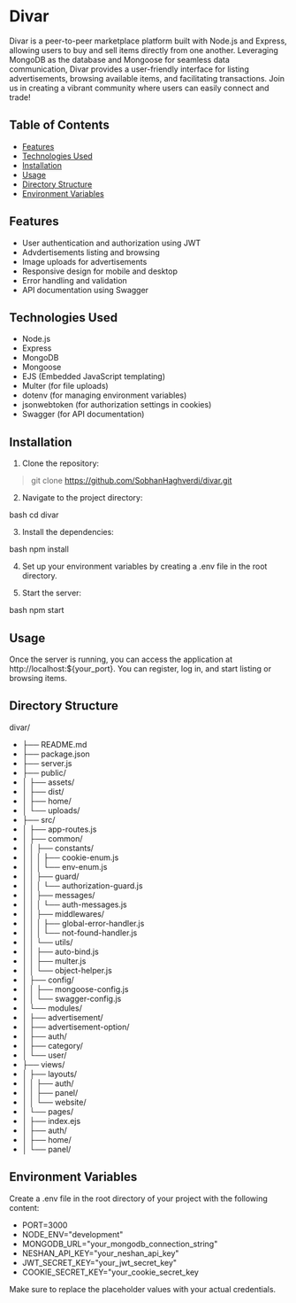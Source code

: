 # Divar

Divar is a peer-to-peer marketplace platform built with Node.js and Express, allowing users to buy and sell items directly from one another. Leveraging MongoDB as the database and Mongoose for seamless data communication, Divar provides a user-friendly interface for listing advertisements, browsing available items, and facilitating transactions. Join us in creating a vibrant community where users can easily connect and trade!

## Table of Contents
- [Features](#features)
- [Technologies Used](#technologies-used)
- [Installation](#installation)
- [Usage](#usage)
- [Directory Structure](#directory-structure)
- [Environment Variables](#environment-variables)

## Features
- User authentication and authorization using JWT
- Advdertisements listing and browsing
- Image uploads for advertisements
- Responsive design for mobile and desktop
- Error handling and validation
- API documentation using Swagger

## Technologies Used
- Node.js
- Express
- MongoDB
- Mongoose
- EJS (Embedded JavaScript templating)
- Multer (for file uploads)
- dotenv (for managing environment variables)
- jsonwebtoken (for authorization settings in cookies)
- Swagger (for API documentation)

## Installation

1. Clone the repository:
   
> git clone https://github.com/SobhanHaghverdi/divar.git

2. Navigate to the project directory:
   
bash
 cd divar
 
3. Install the dependencies:
   
bash
 npm install
 
4. Set up your environment variables by creating a .env file in the root directory.

5. Start the server:

bash
 npm start

## Usage
Once the server is running, you can access the application at http://localhost:${your_port}. You can register, log in, and start listing or browsing items.

## Directory Structure
divar/
-    ├── README.md
-    ├── package.json
-    ├── server.js
-    ├── public/
-    │   ├── assets/
-    │   ├── dist/
-    │   ├── home/
-    │   └── uploads/
-    ├── src/
-    │   ├── app-routes.js
-    │   ├── common/
-    │   │   ├── constants/
-    │   │   │   ├── cookie-enum.js
-    │   │   │   └── env-enum.js
-    │   │   ├── guard/
-    │   │   │   └── authorization-guard.js
-    │   │   ├── messages/
-    │   │   │   └── auth-messages.js
-    │   │   ├── middlewares/
-    │   │   │   ├── global-error-handler.js
-    │   │   │   └── not-found-handler.js
-    │   │   └── utils/
-    │   │       ├── auto-bind.js
-    │   │       ├── multer.js
-    │   │       └── object-helper.js
-    │   ├── config/
-    │   │   ├── mongoose-config.js
-    │   │   └── swagger-config.js
-    │   └── modules/
-    │       ├── advertisement/
-    │       ├── advertisement-option/
-    │       ├── auth/
-    │       ├── category/
-    │       └── user/
-    ├── views/
-    │   ├── layouts/
-    │   │   ├── auth/
-    │   │   ├── panel/
-    │   │   └── website/
-    │   └── pages/
-    │       ├── index.ejs
-    │       ├── auth/
-    │       ├── home/
-    │       └── panel/    

## Environment Variables

Create a .env file in the root directory of your project with the following content:

- PORT=3000
- NODE_ENV="development"
- MONGODB_URL="your_mongodb_connection_string"
- NESHAN_API_KEY="your_neshan_api_key"
- JWT_SECRET_KEY="your_jwt_secret_key"
- COOKIE_SECRET_KEY="your_cookie_secret_key


Make sure to replace the placeholder values with your actual credentials.
